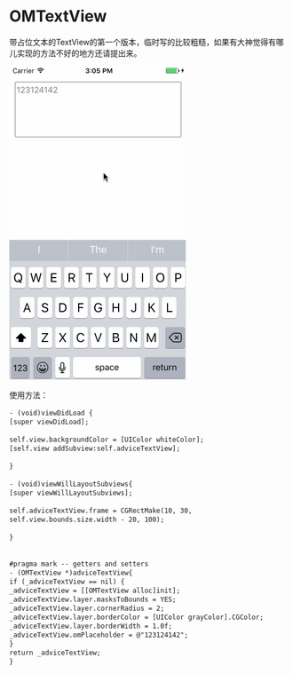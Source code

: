 # OMTextView

带占位文本的TextView的第一个版本，临时写的比较粗糙，如果有大神觉得有哪儿实现的方法不好的地方还请提出来。

![img](https://github.com/olderMonster/OMTextView/blob/master/Untitled.gif) 

使用方法：
``` 
- (void)viewDidLoad {
[super viewDidLoad];

self.view.backgroundColor = [UIColor whiteColor];
[self.view addSubview:self.adviceTextView];

}

- (void)viewWillLayoutSubviews{
[super viewWillLayoutSubviews];

self.adviceTextView.frame = CGRectMake(10, 30, self.view.bounds.size.width - 20, 100);

}


#pragma mark -- getters and setters
- (OMTextView *)adviceTextView{
if (_adviceTextView == nil) {
_adviceTextView = [[OMTextView alloc]init];
_adviceTextView.layer.masksToBounds = YES;
_adviceTextView.layer.cornerRadius = 2;
_adviceTextView.layer.borderColor = [UIColor grayColor].CGColor;
_adviceTextView.layer.borderWidth = 1.0f;
_adviceTextView.omPlaceholder = @"123124142";
}
return _adviceTextView;
}

``` 
